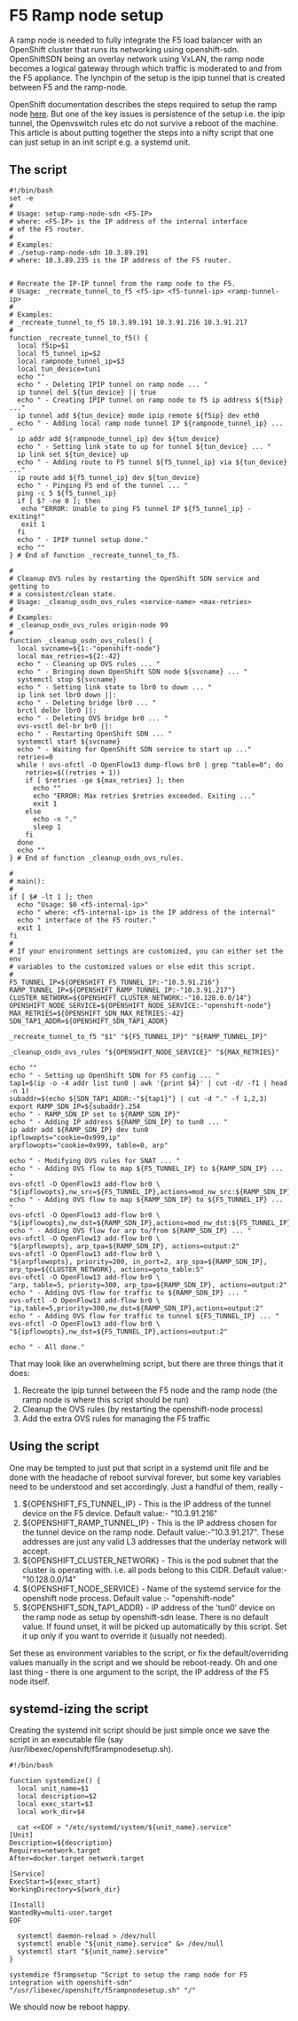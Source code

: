# F5 Ramp node setup

A ramp node is needed to fully integrate the F5 load balancer with an OpenShift cluster that runs its networking using openshift-sdn. OpenShiftSDN being an overlay network using VxLAN, the ramp node becomes a logical gateway through which traffic is moderated to and from the F5 appliance. The lynchpin of the setup is the ipip tunnel that is created between F5 and the ramp-node.

OpenShift documentation describes the steps required to setup the ramp node [here](https://docs.openshift.org/latest/install_config/routing_from_edge_lb.html#establishing-a-tunnel-using-a-ramp-node). But one of the key issues is persistence of the setup i.e. the ipip tunnel, the Openvswitch rules etc do not survive a reboot of the machine. This article is about putting together the steps into a nifty script that one can just setup in an init script e.g. a systemd unit.

## The script
```
#!/bin/bash
set -e
#
# Usage: setup-ramp-node-sdn <F5-IP>
# where: <F5-IP> is the IP address of the internal interface
# of the F5 router.
#
# Examples:
# ./setup-ramp-node-sdn 10.3.89.191
# where: 10.3.89.235 is the IP address of the F5 router.


# Recreate the IP-IP tunnel from the ramp node to the F5.
# Usage: _recreate_tunnel_to_f5 <f5-ip> <f5-tunnel-ip> <ramp-tunnel-ip>
#
# Examples:
# _recreate_tunnel_to_f5 10.3.89.191 10.3.91.216 10.3.91.217
#
function _recreate_tunnel_to_f5() {
  local f5ip=$1
  local f5_tunnel_ip=$2
  local rampnode_tunnel_ip=$3
  local tun_device=tun1
  echo ""
  echo " - Deleting IPIP tunnel on ramp node ... "
  ip tunnel del ${tun_device} || true
  echo " - Creating IPIP tunnel on ramp node to f5 ip address ${f5ip} ..."
  ip tunnel add ${tun_device} mode ipip remote ${f5ip} dev eth0
  echo " - Adding local ramp node tunnel IP ${rampnode_tunnel_ip} ... "
  ip addr add ${rampnode_tunnel_ip} dev ${tun_device}
  echo " - Setting link state to up for tunnel ${tun_device} ... "
  ip link set ${tun_device} up
  echo " - Adding route to F5 tunnel ${f5_tunnel_ip} via ${tun_device} ..."
  ip route add ${f5_tunnel_ip} dev ${tun_device}
  echo " - Pinging F5 end of the tunnel ... "
  ping -c 5 ${f5_tunnel_ip}
  if [ $? -ne 0 ]; then
   echo "ERROR: Unable to ping F5 tunnel IP ${f5_tunnel_ip} - exiting!"
   exit 1
  fi
  echo " - IPIP tunnel setup done."
  echo ""
} # End of function _recreate_tunnel_to_f5.

#
# Cleanup OVS rules by restarting the OpenShift SDN service and getting to
# a consistent/clean state.
# Usage: _cleanup_osdn_ovs_rules <service-name> <max-retries>
#
# Examples:
# _cleanup_osdn_ovs_rules origin-node 99
#
function _cleanup_osdn_ovs_rules() {
  local svcname=${1:-"openshift-node"}
  local max_retries=${2:-42}
  echo " - Cleaning up OVS rules ... "
  echo " - Bringing down OpenShift SDN node ${svcname} ... "
  systemctl stop ${svcname}
  echo " - Setting link state to lbr0 to down ... "
  ip link set lbr0 down ||:
  echo " - Deleting bridge lbr0 ... "
  brctl delbr lbr0 ||:
  echo " - Deleting OVS bridge br0 ... "
  ovs-vsctl del-br br0 ||:
  echo " - Restarting OpenShift SDN ... "
  systemctl start ${svcname}
  echo " - Waiting for OpenShift SDN service to start up ..."
  retries=0
  while ! ovs-ofctl -O OpenFlow13 dump-flows br0 | grep "table=0"; do
    retries=$((retries + 1))
    if [ $retries -ge ${max_retries} ]; then
      echo ""
      echo "ERROR: Max retries $retries exceeded. Exiting ..."
      exit 1
    else
      echo -n "."
      sleep 1
    fi
  done
  echo ""
} # End of function _cleanup_osdn_ovs_rules.

#
# main():
#
if [ $# -lt 1 ]; then
  echo "Usage: $0 <f5-internal-ip>"
  echo " where: <f5-internal-ip> is the IP address of the internal"
  echo " interface of the F5 router."
  exit 1
fi
#
# If your environment settings are customized, you can either set the env
# variables to the customized values or else edit this script.
#
F5_TUNNEL_IP=${OPENSHIFT_F5_TUNNEL_IP:-"10.3.91.216"}
RAMP_TUNNEL_IP=${OPENSHIFT_RAMP_TUNNEL_IP:-"10.3.91.217"}
CLUSTER_NETWORK=${OPENSHIFT_CLUSTER_NETWORK:-"10.128.0.0/14"}
OPENSHIFT_NODE_SERVICE=${OPENSHIFT_NODE_SERVICE:-"openshift-node"}
MAX_RETRIES=${OPENSHIFT_SDN_MAX_RETRIES:-42}
SDN_TAP1_ADDR=${OPENSHIFT_SDN_TAP1_ADDR}

_recreate_tunnel_to_f5 "$1" "${F5_TUNNEL_IP}" "${RAMP_TUNNEL_IP}"

_cleanup_osdn_ovs_rules "${OPENSHIFT_NODE_SERVICE}" "${MAX_RETRIES}"

echo ""
echo " - Setting up OpenShift SDN for F5 config ... "
tap1=$(ip -o -4 addr list tun0 | awk '{print $4}' | cut -d/ -f1 | head -n 1)
subaddr=$(echo ${SDN_TAP1_ADDR:-"${tap1}"} | cut -d "." -f 1,2,3)
export RAMP_SDN_IP=${subaddr}.254
echo " - RAMP_SDN_IP set to ${RAMP_SDN_IP}"
echo " - Adding IP address ${RAMP_SDN_IP} to tun0 ... "
ip addr add ${RAMP_SDN_IP} dev tun0
ipflowopts="cookie=0x999,ip"
arpflowopts="cookie=0x999, table=0, arp"

echo " - Modifying OVS rules for SNAT ... "
echo " - Adding OVS flow to map ${F5_TUNNEL_IP} to ${RAMP_SDN_IP} ... "
ovs-ofctl -O OpenFlow13 add-flow br0 \
"${ipflowopts},nw_src=${F5_TUNNEL_IP},actions=mod_nw_src:${RAMP_SDN_IP},resubmit(,0)"
echo " - Adding OVS flow to map ${RAMP_SDN_IP} to ${F5_TUNNEL_IP} ... "
ovs-ofctl -O OpenFlow13 add-flow br0 \
"${ipflowopts},nw_dst=${RAMP_SDN_IP},actions=mod_nw_dst:${F5_TUNNEL_IP},resubmit(,0)"
echo " - Adding OVS flow for arp to/from ${RAMP_SDN_IP} ... "
ovs-ofctl -O OpenFlow13 add-flow br0 \
"${arpflowopts}, arp_tpa=${RAMP_SDN_IP}, actions=output:2"
ovs-ofctl -O OpenFlow13 add-flow br0 \
"${arpflowopts}, priority=200, in_port=2, arp_spa=${RAMP_SDN_IP}, arp_tpa=${CLUSTER_NETWORK}, actions=goto_table:5"
ovs-ofctl -O OpenFlow13 add-flow br0 \
"arp, table=5, priority=300, arp_tpa=${RAMP_SDN_IP}, actions=output:2"
echo " - Adding OVS flow for traffic to ${RAMP_SDN_IP} ... "
ovs-ofctl -O OpenFlow13 add-flow br0 \
"ip,table=5,priority=300,nw_dst=${RAMP_SDN_IP},actions=output:2"
echo " - Adding OVS flow for traffic to tunnel ${F5_TUNNEL_IP} ... "
ovs-ofctl -O OpenFlow13 add-flow br0 \
"${ipflowopts},nw_dst=${F5_TUNNEL_IP},actions=output:2"

echo " - All done."
```

That may look like an overwhelming script, but there are three things that it does:

1. Recreate the ipip tunnel between the F5 node and the ramp node (the ramp node is where this script should be run)
2. Cleanup the OVS rules (by restarting the openshift-node process)
3. Add the extra OVS rules for managing the F5 traffic

## Using the script

One may be tempted to just put that script in a systemd unit file and be done with the headache of reboot survival forever, but some key variables need to be understood and set accordingly. Just a handful of them, really -

1. ${OPENSHIFT_F5_TUNNEL_IP} - This is the IP address of the tunnel device on the F5 device. Default value:- "10.3.91.216"
2. ${OPENSHIFT_RAMP_TUNNEL_IP} - This is the IP address chosen for the tunnel device on the ramp node. Default value:-"10.3.91.217". These addresses are just any valid L3 addresses that the underlay network will accept.
3. ${OPENSHIFT_CLUSTER_NETWORK} - This is the pod subnet that the cluster is operating with. i.e. all pods belong to this CIDR. Default value:-"10.128.0.0/14"
4. ${OPENSHIFT_NODE_SERVICE} - Name of the systemd service for the openshift node process. Default value :- "openshift-node"
5. ${OPENSHIFT_SDN_TAP1_ADDR} - IP address of the 'tun0' device on the ramp node as setup by openshift-sdn lease. There is no default value. If found unset, it will be picked up automatically by this script. Set it up only if you want to override it (usually not needed).

Set these as environment variables to the script, or fix the default/overriding values manually in the script and we should be reboot-ready. Oh and one last thing - there is one argument to the script, the IP address of the F5 node itself.

## systemd-izing the script

Creating the systemd init script should be just simple once we save the script in an executable file (say /usr/libexec/openshift/f5rampnodesetup.sh).

```
#!/bin/bash

function systemdize() {
  local unit_name=$1
  local description=$2
  local exec_start=$3
  local work_dir=$4

  cat <<EOF > "/etc/systemd/system/${unit_name}.service"
[Unit]
Description=${description}
Requires=network.target
After=docker.target network.target

[Service]
ExecStart=${exec_start}
WorkingDirectory=${work_dir}

[Install]
WantedBy=multi-user.target
EOF

  systemctl daemon-reload > /dev/null
  systemctl enable "${unit_name}.service" &> /dev/null
  systemctl start "${unit_name}.service"
}

systemdize f5rampsetup "Script to setup the ramp node for F5 integration with openshift-sdn" "/usr/libexec/openshift/f5rampnodesetup.sh" "/"
```

We should now be reboot happy.
